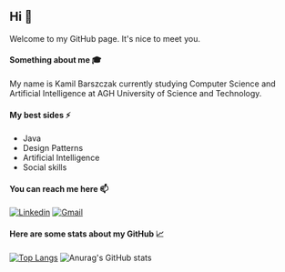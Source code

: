 ## Hi :wave:

Welcome to my GitHub page. It's nice to meet you.

#### Something about me :mortar_board:

My name is Kamil Barszczak currently studying Computer Science and Artificial Intelligence at AGH University of Science and Technology.

#### My best sides :zap:
 
- Java
- Design Patterns
- Artificial Intelligence
- Social skills

#### You can reach me here :mailbox:
[![Linkedin](https://img.shields.io/badge/LinkedIn-0077B5?style=for-the-badge&logo=linkedin&logoColor=white)](https://www.linkedin.com/in/kamil-barszczak/) [![Gmail](https://img.shields.io/badge/Gmail-D14836?style=for-the-badge&logo=gmail&logoColor=white)](mailto:kamilbarszczak62@gmail.com)

#### Here are some stats about my GitHub :chart_with_upwards_trend:

[![Top Langs](https://github-readme-stats.vercel.app/api/top-langs/?username=kbarszczak&show_icons=true&theme=gruvbox&langs_count=8&hide=Jupyter%20Notebook,cmake,makefile&layout=compact)](https://github.com/anuraghazra/github-readme-stats) ![Anurag's GitHub stats](https://github-readme-stats.vercel.app/api?username=kbarszczak&show_icons=true&hide=stars&theme=gruvbox&count_private=true&line_height=29)
